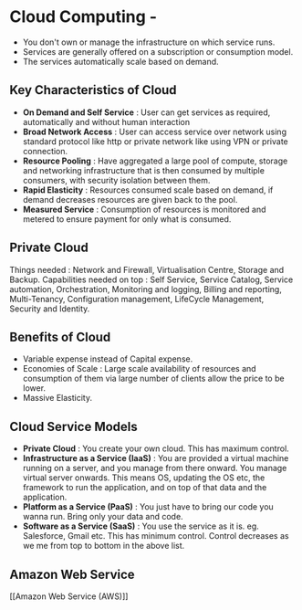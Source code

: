 # Cloud Computing - 
- You don't own or manage the infrastructure on which service runs.
- Services are generally offered on a subscription or consumption model.
- The services automatically scale based on demand.

## Key Characteristics of Cloud 
- **On Demand and Self Service** : User can get services as required, automatically and without human interaction
-  **Broad Network Access** : User can access service over network using standard protocol  like http or private network like using VPN or private connection.
-  **Resource Pooling** : Have aggregated a large pool of compute, storage and networking infrastructure that is then consumed by multiple consumers, with security isolation between them.
- **Rapid Elasticity** : Resources consumed scale based on demand, if demand decreases resources are given back to the pool.
- **Measured Service** : Consumption of resources is monitored and metered to ensure payment for only what is consumed.

## Private Cloud 
Things needed : Network and Firewall, Virtualisation Centre,  Storage and Backup.
Capabilities needed on top : Self Service, Service Catalog, Service automation, Orchestration, Monitoring and logging, Billing and reporting, Multi-Tenancy, Configuration management, LifeCycle Management, Security and Identity.

## Benefits of Cloud
- Variable expense instead of Capital expense.
- Economies of Scale : Large scale availability of resources and consumption of them via large number of clients allow the price to be lower.
- Massive Elasticity.

## Cloud Service Models
- **Private Cloud** : You create your own cloud. This has maximum control.
- **Infrastructure as a Service (IaaS)** : You are provided a virtual machine running on a server, and you manage from there onward. You manage virtual server onwards. This means OS, updating the OS etc, the framework to run the application, and on top of that data and the application.
- **Platform as a Service (PaaS)** : You just have to bring our code you wanna run. Bring only your data and code. 
- **Software as a Service (SaaS)** : You use the service as it is. eg. Salesforce, Gmail etc. This has minimum control.
Control decreases as we me from top to bottom in the above list.

## Amazon Web Service 
[[Amazon Web Service (AWS)]]